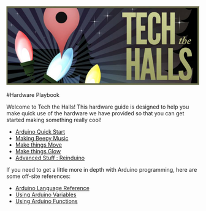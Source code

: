 ![](img/tech-the-halls.jpg)

#Hardware Playbook

Welcome to Tech the Halls! This hardware guide is designed to help you make quick use of the hardware we have provided so that you can get started making something really cool!

- [Arduino Quick Start](arduino/README.MD)
- [Making Beepy Music](beeps/README.MD)
- [Make things Move](move/README.MD)
- [Make things Glow](lights/README.MD)
- [Advanced Stuff : Reinduino](reinduino/README.MD)

If you need to get a little more in depth with Arduino programming, here are some off-site references:

- [Arduino Language Reference](https://www.arduino.cc/en/Reference/HomePage)
- [Using Arduino Variables](https://www.arduino.cc/en/Tutorial/Variables)
- [Using Arduino Functions](https://www.arduino.cc/en/Reference/FunctionDeclaration)